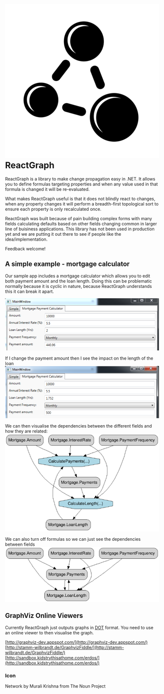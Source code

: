 ![Logo](https://raw.githubusercontent.com/AdaptiveConsulting/ReactGraph/master/icon/package_icon.png) ReactGraph
==========

ReactGraph is a library to make change propagation easy in .NET. It allows you to define formulas targeting properties and when any value used in that formula is changed it will be re-evaluated.

What makes ReactGraph useful is that it does not blindly react to changes, when any property changes it will perform a breadth-first topological sort to ensure each property is only recalculated once.

ReactGraph was built because of pain building complex forms with many fields calculating defaults based on other fields changing common in larger line of buisiness applications. This library has not been used in production yet and we are putting it out there to see if people like the idea/implementation. 

Feedback welcome!

## A simple example - mortgage calculator
Our sample app includes a mortgage calculator which allows you to edit both payment amount and the loan length. Doing this can be problematic normally because it is cyclic in nature, because ReactGraph understands this it can break it apart.

![README](resources/README.png)

If I change the payment amount then I see the impact on the length of the loan  
![README1](resources/README1.png)

We can then visualise the dependencies between the different fields and how they are related:  
![README3](resources/README3.png)

We can also turn off formulas so we can just see the dependencies between fields  
![README4](resources/README4.png)

## GraphViz Online Viewers
Currently ReactGraph just outputs graphs in [DOT](http://en.wikipedia.org/wiki/DOT_(graph_description_language)) format. You need to use an online viewer to then visualise the graph. 

[http://graphviz-dev.appspot.com/](http://graphviz-dev.appspot.com/)  
[http://stamm-wilbrandt.de/GraphvizFiddle/](http://stamm-wilbrandt.de/GraphvizFiddle/)  
[http://sandbox.kidstrythisathome.com/erdos/](http://sandbox.kidstrythisathome.com/erdos/)

### Icon
Network by Murali Krishna from The Noun Project
